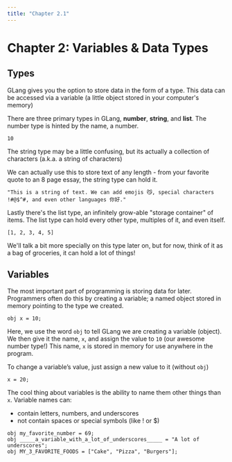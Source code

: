 ```yaml
---
title: "Chapter 2.1"
---
```


# Chapter 2: Variables & Data Types

## Types

GLang gives you the option to store data in the form of a type. This data can be accessed via a variable (a little object stored in your computer's memory)

There are three primary types in GLang, **number**, **string**, and **list**. The number type is hinted by the name, a number.

```
10
```

The string type may be a little confusing, but its actually a collection of characters (a.k.a. a string of characters)

We can actually use this to store text of any length - from your favorite quote to an 8 page essay, the string type can hold it.

```
"This is a string of text. We can add emojis 😼, special characters !#@$^#, and even other languages 你好."
```

Lastly there's the list type, an infinitely grow-able "storage container" of items. The list type can hold every other type, multiples of it, and even itself.

```
[1, 2, 3, 4, 5]
```

We'll talk a bit more specially on this type later on, but for now, think of it as a bag of groceries, it can hold a lot of things!

## Variables

The most important part of programming is storing data for later. Programmers often do this by creating a variable; a named object stored in memory pointing to the type we created.

```
obj x = 10;
```

Here, we use the word `obj` to tell GLang we are creating a variable (object). We then give it the name, `x`, and assign the value to `10` (our awesome number type!) This name, `x` is stored in memory for use anywhere in the program.

To change a variable’s value, just assign a new value to it (without `obj`)

```
x = 20;
```

The cool thing about variables is the ability to name them other things than `x`. Variable names can:

- contain letters, numbers, and underscores
- not contain spaces or special symbols (like ! or $)

```
obj my_favorite_number = 69;
obj _____a_variable_with_a_lot_of_underscores_____ = "A lot of underscores";
obj MY_3_FAVORITE_FOODS = ["Cake", "Pizza", "Burgers"];
```
